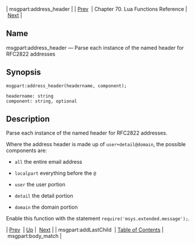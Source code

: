 | msgpart:address_header |
| [Prev](lua.ref.msgpart_addLastChild)  | Chapter 70. Lua Functions Reference |  [Next](lua.ref.msgpart_body_match) |

<a name="lua.ref.msgpart_address_header"></a>
## Name

msgpart:address_header — Parse each instance of the named header for RFC2822 addresses

<a name="idp17043728"></a>
## Synopsis

`msgpart:address_header(headername, component);`

```
headername: string
component: string, optional
```
<a name="idp17046752"></a>
## Description

Parse each instance of the named header for RFC2822 addresses.

Where the address header is made up of `user+detail@domain`, the possible components are:

*   `all` the entire email address

*   `localpart` everything before the `@`

*   `user` the user portion

*   `detail` the detail portion

*   `domain` the domain portion

Enable this function with the statement `require('msys.extended.message');`.

| [Prev](lua.ref.msgpart_addLastChild)  | [Up](lua.function.details) |  [Next](lua.ref.msgpart_body_match) |
| msgpart:addLastChild  | [Table of Contents](index) |  msgpart:body_match |

